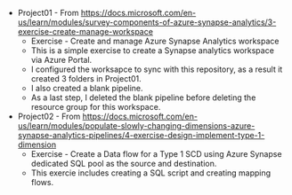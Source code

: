 - Project01 - From https://docs.microsoft.com/en-us/learn/modules/survey-components-of-azure-synapse-analytics/3-exercise-create-manage-workspace
  - Exercise - Create and manage Azure Synapse Analytics workspace
  - This is a simple exercise to create a Synapse analytics workspace via Azure Portal.
  - I configured the worksapce to sync with this repository, as a result it created 3 folders in Project01. 
  - I also created a blank pipeline. 
  - As a last step, I deleted the blank pipeline before deleting the resource group for this workspace. 
- Project02 - From https://docs.microsoft.com/en-us/learn/modules/populate-slowly-changing-dimensions-azure-synapse-analytics-pipelines/4-exercise-design-implement-type-1-dimension
  - Exercise - Create a Data flow for a Type 1 SCD using Azure Synapse dedicated SQL pool as the source and destination.
  - This exercie includes creating a SQL script and creating mapping flows.
